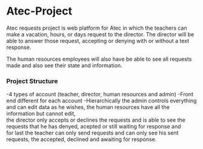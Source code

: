 # Atec-Project
<p>Atec requests project is web platform for Atec in which the teachers can make a vacation, hours, or days request to the director. The director will be able to answer those request, accepting or denying with or without a text response.</p>
<p></p>The human resources employees will also have be able to see all requests made and also see their state and information.</p>

<h3>Project Structure</h3>
-4 types of account (teacher, director, human resources and admin)
-Front end different for each account
-Hierarchically the admin controls everything and can edit data as he wishes, the human resources have all the information but cannot edit,<br>
 the director only accepts or declines the requests and is able to see the requests that he has denyed, acepted or still waiting for response and<br>
 for last the teacher can only send requests and can only see his sent requests, the accepted, declined and awaiting for response.
